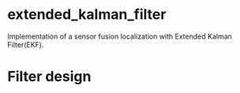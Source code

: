# extended_kalman_filter

Implementation of a sensor fusion localization with Extended Kalman Filter(EKF).

# Filter design
